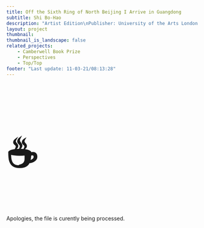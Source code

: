 ```yaml
---
title: Off the Sixth Ring of North Beijing I Arrive in Guangdong 
subtitle: Shi Bo-Hao
description: "Artist Edition\nPublisher: University of the Arts London (UAL), 2020\nDesign: Oliver Boulton, Samuel Jones\nEditors: Duncan Wooldridge, Sigune Hamann\nEdition of 300, softback, 32pp. + Box + 3 inserts\nOffset black, PMS ×1, Embossed\nperfect bound, hot melt, folded, 118 × 118mm\nISBN: XXXXX"
layout: project
thumbnail: 
thumbnail_is_landscape: false
related_projects:
    - Camberwell Book Prize
    - Perspectives
    - Top/Top
footer: "Last update: 11-03-21/08:13:28"
---
```

<h1 style="font-size:10vw">☕</h1>

Apologies, the file is curently being processed.